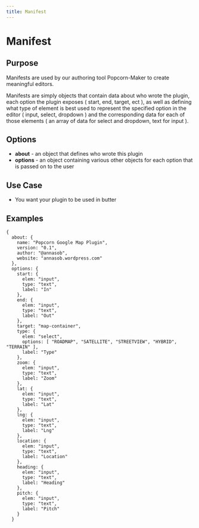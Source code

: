 ```yaml
---
title: Manifest
---
```

# Manifest #

## Purpose ##

Manifests are used by our authoring tool Popcorn-Maker to create meaningful editors.

Manifests are simply objects that contain data about who wrote the plugin, each option the plugin exposes ( start, end, target, ect ), as well as defining what type of element is best used to represent the specified option in the editor ( input, select, dropdown ) and the corresponding data for each of those elements ( an array of data for select and dropdown, text for input ).

## Options ##

* **about** - an object that defines who wrote this plugin
* **options** - an object containing various other objects for each option that is passed on to the user

## Use Case ##

* You want your plugin to be used in butter

## Examples ##

    {
      about: {
        name: "Popcorn Google Map Plugin",
        version: "0.1",
        author: "@annasob",
        website: "annasob.wordpress.com"
      },
      options: {
        start: {
          elem: "input",
          type: "text",
          label: "In"
        },
        end: {
          elem: "input",
          type: "text",
          label: "Out"
        },
        target: "map-container",
        type: {
          elem: "select",
          options: [ "ROADMAP", "SATELLITE", "STREETVIEW", "HYBRID", "TERRAIN" ],
          label: "Type"
        },
        zoom: {
          elem: "input",
          type: "text",
          label: "Zoom"
        },
        lat: {
          elem: "input",
          type: "text",
          label: "Lat"
        },
        lng: {
          elem: "input",
          type: "text",
          label: "Lng"
        },
        location: {
          elem: "input",
          type: "text",
          label: "Location"
        },
        heading: {
          elem: "input",
          type: "text",
          label: "Heading"
        },
        pitch: {
          elem: "input",
          type: "text",
          label: "Pitch"
        }
      }
